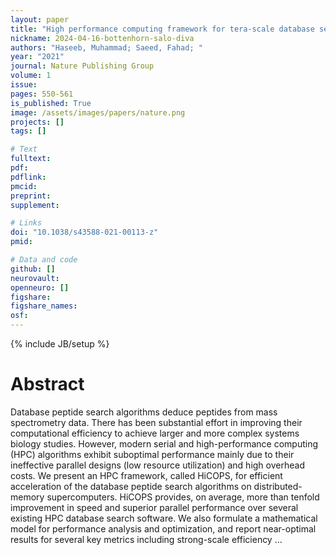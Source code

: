 ```yaml
---
layout: paper
title: "High performance computing framework for tera-scale database search of mass spectrometry data"
nickname: 2024-04-16-bottenhorn-salo-diva
authors: "Haseeb, Muhammad; Saeed, Fahad; "
year: "2021"
journal: Nature Publishing Group
volume: 1
issue:
pages: 550-561
is_published: True
image: /assets/images/papers/nature.png
projects: []
tags: []

# Text
fulltext:
pdf:
pdflink:
pmcid:
preprint: 
supplement:

# Links
doi: "10.1038/s43588-021-00113-z"
pmid:

# Data and code
github: []
neurovault:
openneuro: []
figshare:
figshare_names:
osf:
---
```

{% include JB/setup %}

# Abstract

Database peptide search algorithms deduce peptides from mass spectrometry data. There has been substantial effort in improving their computational efficiency to achieve larger and more complex systems biology studies. However, modern serial and high-performance computing (HPC) algorithms exhibit suboptimal performance mainly due to their ineffective parallel designs (low resource utilization) and high overhead costs. We present an HPC framework, called HiCOPS, for efficient acceleration of the database peptide search algorithms on distributed-memory supercomputers. HiCOPS provides, on average, more than tenfold improvement in speed and superior parallel performance over several existing HPC database search software. We also formulate a mathematical model for performance analysis and optimization, and report near-optimal results for several key metrics including strong-scale efficiency …
